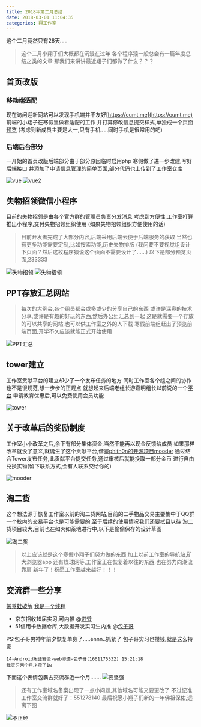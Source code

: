 ```yaml
---
title: 2018年第二月总结
date: 2018-03-01 11:04:35
categories: 翔工作室
---
```

这个二月竟然只有28天.....

>这个二月小翔子们大概都在沉浸在过年
各个程序猿一般总会有一篇年度总结之类的文章
那我们来讲讲最近翔子们都做了什么？？？

## 首页改版

### 移动端适配

现在访问迎新网站可以发现手机端并不友好[https://cumt.me](https://cumt.me)
前端的小翔子在寒假里做着适配的工作
并打算修改信息提交样式,单独成一个页面 [预览](https://cumtflyingstudio.github.io/homepage/forms)
(考虑到新成员主要是大一,只有手机.....同时手机是很常用的吧)

### 后端后台部分

一开始的首页改版后端部分由于部分原因临时启用php
寒假做了进一步改建,写好后端接口
并添加了申请信息管理的简单页面,部分代码也上传到了[工作室仓库](https://github.com/cumtflyingstudio/vue-admin-flask-example)

![vue](https://s1.ax1x.com/2018/03/01/9DXKW4.png)
![vue2](https://s1.ax1x.com/2018/03/01/9DXuYF.png)

## 失物招领微信小程序

目前的失物招领是由各个官方群的管理员负责分发消息
考虑到方便性,工作室打算推出小程序,交付失物招领组织使用
(如果失物招领组织方便使用的话)

>目前开发者完成了大部分内容,后端采用后端云便于后端服务的获取
当然也有更多功能需要定制,比如搜索功能,历史失物排版
(我问要不要视觉组设计下页面？然后这枚程序猿说这个页面不需要设计了......)
以下是部分预览页面,233333

![失物招领](https://s1.ax1x.com/2018/03/01/9DXQSJ.png)
![失物招领](https://s1.ax1x.com/2018/03/01/9DXeoT.png)

## PPT存放汇总网站

>每次的大例会,各个组员都会或多或少的分享自己的东西
或许是深奥的技术分享,或许是有趣的好玩的东西,然后办公组汇总到一起
这是就需要一个存放的可以共享的网站,也可以供工作室之外的人下载
寒假前端组赶出了预览前端页面,开学不久应该就能正式开始使用

![PPT汇总](https://s1.ax1x.com/2018/03/01/9DzQN6.png)

## tower建立

工作室贡献平台的建立却少了一个发布任务的地方
同时工作室各个组之间的协作也不是很规范,想一步步的正规点
就想起来后端老组长游嘉明组长以前说的一个[平台](https://tower.im)
申请教育优惠后,可以免费使用会员功能

![tower](https://s1.ax1x.com/2018/03/01/9r9o28.png)

## 关于改革后的奖励制度

工作室小小改革之后,余下有部分集体资金,当然不能再以现金反馈给成员
如果那样改革就没了意义,就诞生了这个贡献平台,借鉴[phith0n的开源项目mooder](https://github.com/phith0n/mooder)
通过结合Tower发布任务,此贡献平台提交任务,通过审核后就能换取一部分金币
进行自由兑换实物(留下联系方式,会有人联系交给你的)

![mooder](https://s1.ax1x.com/2018/03/01/9rph1U.png)

## 淘二货

这个想法源于恢复工作室以前的淘二货网站,目前的二手物品交易主要集中于QQ群
一个校内的交易平台也是可能需要的,至于后续的使用情况我们还要拭目以待
淘二货项目较大,目前也在如火如荼地进行中,以下是偷偷保存的设计草图

![淘二货](https://s1.ax1x.com/2018/03/01/9rCJit.jpg)

>以上应该就是这个寒假小翔子们努力做的东西,加上以前工作室的导航站,矿大浏览器app
还有煤球网等,工作室正在恢复着以往的东西,也在努力向潮流靠肩
新年了！祝愿工作室越来越好！！！

## 交流群一些分享

[某养蛙破解](https://paper.seebug.org/519/)
[我是一个线程](https://mp.weixin.qq.com/s/b26_208wuQD3s70mG4IAzw)

- 京东招收19届实习,可内推 @[进爷](https://github.com/codeboytj)
- 51信用卡数据仓库,大数据开发实习生内推 @[包子哥](https://github.com/JohnCUMT)

PS:包子哥男神年前夕恢复单身了.....ennn..抓紧了
包子哥实习也攒钱,就是这么持家
```
14-Android叛徒安全-web渗透-包子哥(1661175532) 15:21:18
我实习两个月才攒了1w
```
下面这个表情包霸占交流群近一个月.......
![要坚强](https://s1.ax1x.com/2018/03/01/9rP16U.jpg)

>还有工作室域名备案出现了一点小问题,其他域名可能又要更改了
不过记准工作室交流群就好了：551278140
最后祝愿小翔子们新的一年佛祖保佑,远离下图

![不正经](https://s1.ax1x.com/2018/03/01/9rP67d.jpg)